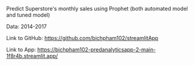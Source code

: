 Predict Superstore's monthly sales using Prophet (both automated model and tuned model)

Data: 2014-2017

Link to GitHub: https://github.com/bichpham102/streamlitApp

Link to App: https://bichpham102-predanalyticsapp-2-main-1f8r4b.streamlit.app/
